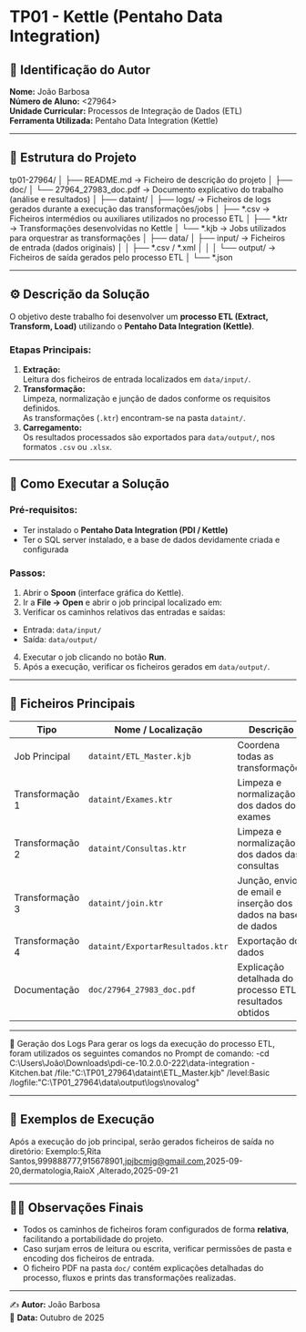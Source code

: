# TP01 - Kettle (Pentaho Data Integration)

## 📘 Identificação do Autor
**Nome:** João Barbosa  
**Número de Aluno:** <27964>  
**Unidade Curricular:** Processos de Integração de Dados (ETL)  
**Ferramenta Utilizada:** Pentaho Data Integration (Kettle)

---

## 📂 Estrutura do Projeto
tp01-27964/
│
├── README.md → Ficheiro de descrição do projeto
│
├── doc/
│ └── 27964_27983_doc.pdf → Documento explicativo do trabalho (análise e resultados)
│
├── dataint/
│ ├── logs/ → Ficheiros de logs gerados durante a execução das transformações/jobs
│ ├── *.csv → Ficheiros intermédios ou auxiliares utilizados no processo ETL
│ ├── *.ktr → Transformações desenvolvidas no Kettle
│ └── *.kjb → Jobs utilizados para orquestrar as transformações
│
├── data/
│ ├── input/ → Ficheiros de entrada (dados originais)
│ │ ├── *.csv / *.xml
│ │
│ └── output/ → Ficheiros de saída gerados pelo processo ETL
│ └── *.json


---

## ⚙️ Descrição da Solução

O objetivo deste trabalho foi desenvolver um **processo ETL (Extract, Transform, Load)** utilizando o **Pentaho Data Integration (Kettle)**.

### **Etapas Principais:**
1. **Extração:**  
   Leitura dos ficheiros de entrada localizados em `data/input/`.
2. **Transformação:**  
   Limpeza, normalização e junção de dados conforme os requisitos definidos.  
   As transformações (`.ktr`) encontram-se na pasta `dataint/`.
3. **Carregamento:**  
   Os resultados processados são exportados para `data/output/`, nos formatos `.csv` ou `.xlsx`.

---

## 🚀 Como Executar a Solução

### **Pré-requisitos:**
- Ter instalado o **Pentaho Data Integration (PDI / Kettle)**  
- Ter o SQL server instalado, e a base de dados devidamente criada e configurada 

### **Passos:**
1. Abrir o **Spoon** (interface gráfica do Kettle).
2. Ir a **File → Open** e abrir o job principal localizado em:
3. Verificar os caminhos relativos das entradas e saídas:
- Entrada: `data/input/`
- Saída: `data/output/`
4. Executar o job clicando no botão **Run**.
5. Após a execução, verificar os ficheiros gerados em `data/output/`.

---

## 🧩 Ficheiros Principais
| Tipo | Nome / Localização | Descrição |
|------|--------------------|------------|
| Job Principal | `dataint/ETL_Master.kjb` | Coordena todas as transformações |
| Transformação 1 | `dataint/Exames.ktr` | Limpeza e normalização dos dados dos exames |
| Transformação 2 | `dataint/Consultas.ktr` | Limpeza e normalização dos dados das consultas |
| Transformação 3 | `dataint/join.ktr` | Junção, envio de email e inserção dos dados na base de dados  |
| Transformação 4 | `dataint/ExportarResultados.ktr` | Exportação dos dados  |
| Documentação | `doc/27964_27983_doc.pdf` | Explicação detalhada do processo ETL e resultados obtidos |

---

🧾 Geração dos Logs
Para gerar os logs da execução do processo ETL, foram utilizados os seguintes comandos no Prompt de comando:
-cd C:\Users\João\Downloads\pdi-ce-10.2.0.0-222\data-integration
-Kitchen.bat /file:"C:\TP01_27964\dataint\ETL_Master.kjb" /level:Basic /logfile:"C:\TP01_27964\data\output\logs\novalog"

---

## 🧪 Exemplos de Execução
Após a execução do job principal, serão gerados ficheiros de saída no diretório:
Exemplo:5,Rita Santos,999888777,915678901,jpjbcmjg@gmail.com,2025-09-20,dermatologia,RaioX        ,Alterado,2025-09-21


---

## 🧑‍💻 Observações Finais
- Todos os caminhos de ficheiros foram configurados de forma **relativa**, facilitando a portabilidade do projeto.  
- Caso surjam erros de leitura ou escrita, verificar permissões de pasta e encoding dos ficheiros de entrada.  
- O ficheiro PDF na pasta `doc/` contém explicações detalhadas do processo, fluxos e prints das transformações realizadas.

---

✍️ **Autor:** João Barbosa  
📅 **Data:** Outubro de 2025

